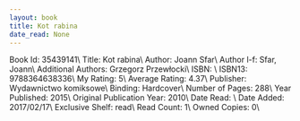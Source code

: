 ```yaml
---
layout: book
title: Kot rabina
date_read: None
---
```


Book Id: 35439141\ 
Title: Kot rabina\ 
Author: Joann Sfar\ 
Author l-f: Sfar, Joann\ 
Additional Authors: Grzegorz Przewłocki\ 
ISBN: \ 
ISBN13: 9788364638336\ 
My Rating: 5\ 
Average Rating: 4.37\ 
Publisher: Wydawnictwo komiksowe\ 
Binding: Hardcover\ 
Number of Pages: 288\ 
Year Published: 2015\ 
Original Publication Year: 2010\ 
Date Read: \ 
Date Added: 2017/02/17\ 
Exclusive Shelf: read\ 
Read Count: 1\ 
Owned Copies: 0\ 

